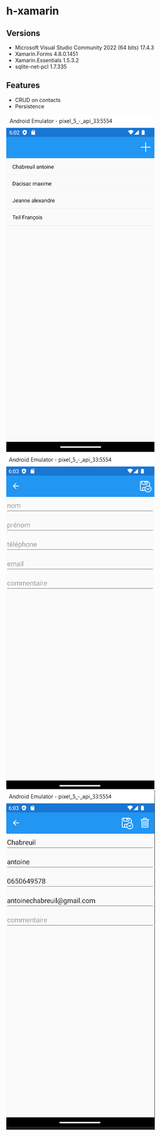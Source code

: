 # h-xamarin

## Versions

- Microsoft Visual Studio Community 2022 (64 bits) 17.4.3
- Xamarin.Forms 4.8.0.1451
- Xamarin.Essentials 1.5.3.2
- sqlite-net-pcl 1.7.335

## Features

- CRUD on contacts
- Persistence

![list](list.png)
![list](add.png)
![list](edit.png)

